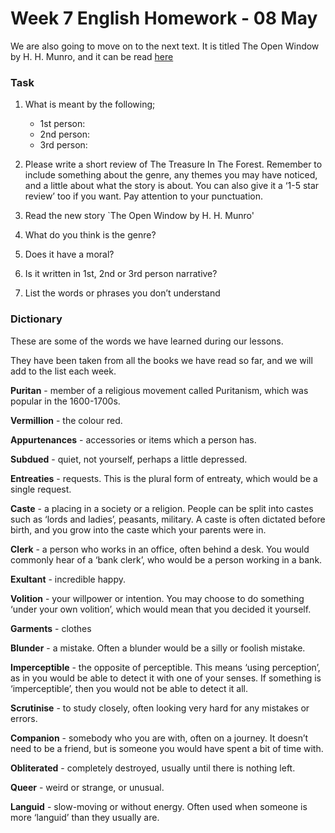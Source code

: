 # Week 7 English Homework - 08 May

We are also going to move on to the next text.
It is titled The Open Window by H. H. Munro, and it can be read [here](https://www.vma.is/static/files/enska/Bokmenntir/Short%20Stories/TheOpenWindowSaki.pdf)

### Task

1)	What is meant by the following;
    -	1st person:
    -	2nd person:
    -	3rd person:

2)	Please write a short review of The Treasure In The Forest. Remember to include something about the genre, any themes you may have noticed, and a little about what the story is about. You can also give it a ‘1-5 star review’ too if you want.
Pay attention to your punctuation.

3)	Read the new story `The Open Window by H. H. Munro'

4)	What do you think is the genre?

5)	Does it have a moral?

6)	Is it written in 1st, 2nd or 3rd person narrative?

7)	List the words or phrases you don’t understand


### Dictionary

These are some of the words we have learned during our lessons.

They have been taken from all the books we have read so far, and we will add to the list each week.


**Puritan** - member of a religious movement called Puritanism, which was popular in the 1600-1700s.

**Vermillion** - the colour red.

**Appurtenances** - accessories or items which a person has.

**Subdued** - quiet, not yourself, perhaps a little depressed.

**Entreaties** - requests. This is the plural form of entreaty, which would be a single request.

**Caste** - a placing in a society or a religion. People can be split into castes such as ‘lords and ladies’, peasants, military. A caste is often dictated before birth, and you grow into the caste which your parents were in.

**Clerk** - a person who works in an office, often behind a desk. You would commonly hear of a ‘bank clerk’, who would be a person working in a bank.

**Exultant** - incredible happy.

**Volition** - your willpower or intention. You may choose to do something ‘under your own volition’, which would mean that you decided it yourself.

**Garments** - clothes

**Blunder** - a mistake. Often a blunder would be a silly or foolish mistake.

**Imperceptible** - the opposite of perceptible. This means ‘using perception’, as in you would be able to detect it with one of your senses. If something is ‘imperceptible’, then you would not be able to detect it all.

**Scrutinise** - to study closely, often looking very hard for any mistakes or errors.

**Companion** - somebody who you are with, often on a journey. It doesn’t need to be a friend, but is someone you would have spent a bit of time with.

**Obliterated** - completely destroyed, usually until there is nothing left.

**Queer** - weird or strange, or unusual.

**Languid** - slow-moving or without energy. Often used when someone is more ‘languid’ than they usually are.


